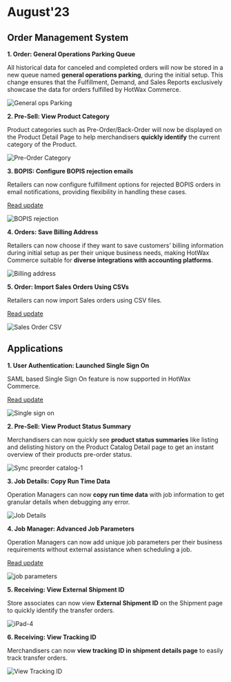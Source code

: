 # August'23

## Order Management System

**1. Order: General Operations Parking Queue**

All historical data for canceled and completed orders will now be stored in a new queue named **general operations parking**, during the initial setup. This change ensures that the Fulfillment, Demand, and Sales Reports exclusively showcase the data for orders fulfilled by HotWax Commerce.

![General ops Parking](https://www.hotwax.co/hs-fs/hubfs/General%20ops%20Parking.png?width=900\&height=384\&name=General%20ops%20Parking.png)

**2. Pre-Sell: View Product Category**

Product categories such as Pre-Order/Back-Order will now be displayed on the Product Detail Page to help merchandisers **quickly identify** the current category of the Product.

![Pre-Order Category](https://www.hotwax.co/hs-fs/hubfs/Pre-Order%20Category.png?width=425\&height=400\&name=Pre-Order%20Category.png)

**3. BOPIS: Configure BOPIS rejection emails**

Retailers can now configure fulfillment options for rejected BOPIS orders in email notifications, providing flexibility in handling these cases.

[Read update](configure-bopis-rejection-email.md)

![BOPIS rejection](https://www.hotwax.co/hubfs/BOPIS%20rejection.png)

**4. Orders: Save Billing Address**

Retailers can now choose if they want to save customers’ billing information during initial setup as per their unique business needs, making HotWax Commerce suitable for **diverse integrations with accounting platforms**.

![Billing address](https://www.hotwax.co/hs-fs/hubfs/billing%20address-1.png?width=800\&height=199\&name=billing%20address-1.png)

**5. Order: Import Sales Orders Using CSVs**

Retailers can now import Sales orders using CSV files.

[Read update](import-sales-order-using-csv.md)

![Sales Order CSV](https://www.hotwax.co/hubfs/Sales%20Order%20CSV-Sep-11-2023-06-10-54-5205-AM.png)

## Applications

**1. User Authentication: Launched Single Sign On&#x20;**

SAML based Single Sign On feature is now supported in HotWax Commerce.

[Read update](launched-single-sign-on.md)

![Single sign on](https://www.hotwax.co/hubfs/Single%20sign%20on.png)

**2. Pre-Sell: View Product Status Summary**

Merchandisers can now quickly see **product status summaries** like listing and delisting history on the Product Catalog Detail page to get an instant overview of their products pre-order status.

![Sync preorder catalog-1](https://www.hotwax.co/hs-fs/hubfs/Sync%20preorder%20catalog-1.png?width=951\&height=769\&name=Sync%20preorder%20catalog-1.png)

**3. Job Details: Copy Run Time Data**

Operation Managers can now **copy run time data** with job information to get granular details when debugging any error.

![Job Details](https://www.hotwax.co/hs-fs/hubfs/Job%20Details.png?width=810\&height=827\&name=Job%20Details.png)

**4. Job Manager: Advanced Job Parameters**

Operation Managers can now add unique job parameters per their business requirements without external assistance when scheduling a job.

[Read update](advanced-job-parameters.md)

![job parameters](https://www.hotwax.co/hubfs/job%20parameters.png)

**5. Receiving: View External Shipment ID**

Store associates can now view **External Shipment ID** on the Shipment page to quickly identify the transfer orders.

![iPad-4](https://www.hotwax.co/hs-fs/hubfs/iPad-4.png?width=2000\&name=iPad-4.png)

**6. Receiving: View Tracking ID**

Merchandisers can now **view tracking ID in shipment details page** to easily track transfer orders.

![View Tracking ID](https://www.hotwax.co/hs-fs/hubfs/Frame%20156-3.png?width=944\&height=838\&name=Frame%20156-3.png)
